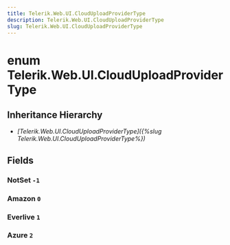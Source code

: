 ```yaml
---
title: Telerik.Web.UI.CloudUploadProviderType
description: Telerik.Web.UI.CloudUploadProviderType
slug: Telerik.Web.UI.CloudUploadProviderType
---
```


# enum Telerik.Web.UI.CloudUploadProviderType

## Inheritance Hierarchy

* *[Telerik.Web.UI.CloudUploadProviderType]({%slug Telerik.Web.UI.CloudUploadProviderType%})*

## Fields

### NotSet `-1`

### Amazon `0`

### Everlive `1`

### Azure `2`

